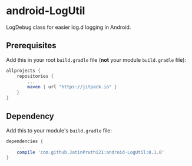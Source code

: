 # android-LogUtil
LogDebug class for easier log.d logging in Android.

## Prerequisites

Add this in your root `build.gradle` file (**not** your module `build.gradle` file):

```gradle
allprojects {
	repositories {
		...
		maven { url "https://jitpack.io" }
	}
}
```

## Dependency

Add this to your module's `build.gradle` file:

```gradle
dependencies {
	...
	compile 'com.github.JatinPruthi21:android-LogUtil:0.1.0'
}
```
